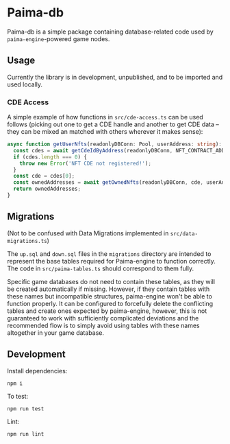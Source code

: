 # Paima-db

Paima-db is a simple package containing database-related code used by `paima-engine`-powered game nodes.

## Usage

Currently the library is in development, unpublished, and to be
imported and used locally.

### CDE Access

A simple example of how functions in `src/cde-access.ts` can be used follows (picking out one to get a CDE handle and another to get CDE data &ndash; they can be mixed an matched with others wherever it makes sense):

```ts
async function getUserNfts(readonlyDBConn: Pool, userAddress: string): Promise<string[]> {
  const cdes = await getCdeIdByAddress(readonlyDBConn, NFT_CONTRACT_ADDRESS);
  if (cdes.length === 0) {
    throw new Error('NFT CDE not registered!');
  }
  const cde = cdes[0];
  const ownedAddresses = await getOwnedNfts(readonlyDBConn, cde, userAddress);
  return ownedAddresses;
}
```

## Migrations

(Not to be confused with Data Migrations implemented in `src/data-migrations.ts`)

The `up.sql` and `down.sql` files in the `migrations` directory are intended to represent the base tables required for Paima-engine to function correctly. The code in `src/paima-tables.ts` should correspond to them fully.

Specific game databases do not need to contain these tables, as they will be created automatically if missing. However, if they contain tables with these names but incompatible structures, paima-engine won't be able to function properly. It can be configured to forcefully delete the conflicting tables and create ones expected by paima-engine, however, this is not guaranteed to work with sufficiently complicated deviations and the recommended flow is to simply avoid using tables with these names altogether in your game database.

## Development

Install dependencies:

```
npm i
```

To test:

```
npm run test
```

Lint:

```
npm run lint
```
